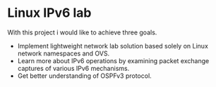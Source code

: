 # Linux IPv6 lab

With this project i would like to achieve three goals.
- Implement lightweight network lab solution based solely on Linux network namespaces and OVS.
- Learn more about IPv6 operations by examining packet exchange captures of various IPv6 mechanisms.
- Get better understanding of OSPFv3 protocol.
